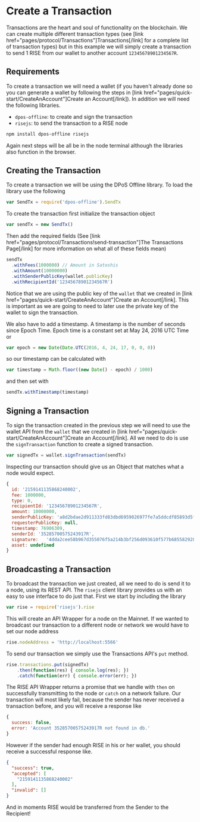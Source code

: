 # Create a Transaction

Transactions are the heart and soul of functionality on the blockchain. We can
create multiple different transaction types (see [link
href="pages/protocol/Transactions"]Transactions[/link] for a complete list of
transaction types) but in this example we will simply create a transaction to
send 1 RISE from our wallet to another account `12345678901234567R`.

## Requirements

To create a transaction we will need a wallet (if you haven't already done so
you can generate a wallet by following the steps in [link
href="pages/quick-start/CreateAnAccount"]Create an Account[/link]). In addition
we will need the following libraries.

* `dpos-offline`: to create and sign the transaction
* `risejs`: to send the transaction to a RISE node

```bash
npm install dpos-offline risejs
```

Again next steps will be all be in the node terminal although the libraries
also function in the browser.

## Creating the Transaction

To create a transaction we will be using the DPoS Offline library. To load the
library use the following

```javascript
var SendTx = require('dpos-offline').SendTx
```

To create the transaction first initialize the transaction object

```javascript
var sendTx = new SendTx()
```

Then add the required fields (See [link href="pages/protocol/Transactions!send-transaction"]The Transactions Page[/link] for more information on what all of these fields mean)

```javascript
sendTx
  .withFees(1000000) // Amount in Satoshis
  .withAmount(10000000)
  .withSenderPublicKey(wallet.publicKey)
  .withRecipientId('12345678901234567R')
```

Notice that we are using the public key of the `wallet` that we created
in [link href="pages/quick-start/CreateAnAccount"]Create an Account[/link]. This
is important as we are going to need to later use the private key of the wallet
to sign the transaction.

We also have to add a timestamp. A timestamp is the number of seconds since
Epoch Time. Epoch time is a constant set at May 24, 2016 UTC Time or

```javascript
var epoch = new Date(Date.UTC(2016, 4, 24, 17, 0, 0, 0))
```

so our timestamp can be calculated with

```javascript
var timestamp = Math.floor((new Date() - epoch) / 1000)
```

and then set with

```javascript
sendTx.withTimestamp(timestamp)
```

## Signing a Transaction

To sign the transaction created in the previous step we will need to use the
wallet API from the `wallet` that we created in [link
href="pages/quick-start/CreateAnAccount"]Create an Account[/link]. All we need
to do is use the `signTransaction` function to create a signed transaction.

```javascript
var signedTx = wallet.signTransaction(sendTx)
```

Inspecting our transaction should give us an Object that matches what a node
would expect.

```javascript
{
  id: '2159141135868240002',
  fee: 1000000,
  type: 0,
  recipientId: '12345678901234567R',
  amount: 10000000,
  senderPublicKey: 'a8d2bdae2d911333fd83dbd6959026977fe7a5ddcdf85893d5faf517453b9000',
  requesterPublicKey: null,
  timestamp: 76906309,
  senderId: '35285700575243917R',
  signature:   '4dda2cee58b967d355076f5a214b3bf256d093610f577b6855829285f7ca8536b6580b592b983efc1253573021c7491abaad1bd9cd73dcbce74bba6b091d4304',
  asset: undefined
}
```

## Broadcasting a Transaction

To broadcast the transaction we just created, all we need to do is send it to
a node, using its REST API. The `risejs` client library provides us with an
easy to use interface to do just that. First we start by including the library

```javascript
var rise = require('risejs').rise
```

This will create an API Wrapper for a node on the Mainnet. If we wanted to
broadcast our transaction to a different node or network we would have to set
our node address

```javascript
rise.nodeAddress = 'http://localhost:5566'
```

To send our transaction we simply use the Transactions API's `put` method.

```javascript
rise.transactions.put(signedTx)
    .then(function(res) { console.log(res); })
    .catch(function(err) { console.error(err); })
```

The RISE API Wrapper returns a promise that we handle with `then` on
successfully transmitting to the node or `catch` on a network failure. Our
transaction will most likely fail, because the sender has never received a
transaction before, and you will receive a response like

```javascript
{
  success: false,
  error: 'Account 35285700575243917R not found in db.'
}
```

However if the sender had enough RISE in his or her wallet, you should receive
a successful response like.

```json
{
  "success": true,
  "accepted": [
	"2159141135868240002"
  ],
  "invalid": []
}
```

And in moments RISE would be transferred from the Sender to the Recipient!
